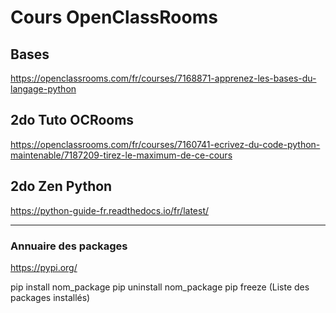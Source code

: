 # Cours OpenClassRooms

## Bases

https://openclassrooms.com/fr/courses/7168871-apprenez-les-bases-du-langage-python

## 2do Tuto OCRooms
https://openclassrooms.com/fr/courses/7160741-ecrivez-du-code-python-maintenable/7187209-tirez-le-maximum-de-ce-cours

## 2do Zen Python
https://python-guide-fr.readthedocs.io/fr/latest/

---

### Annuaire des packages
https://pypi.org/

pip install nom_package
pip uninstall nom_package
pip freeze (Liste des packages installés)
